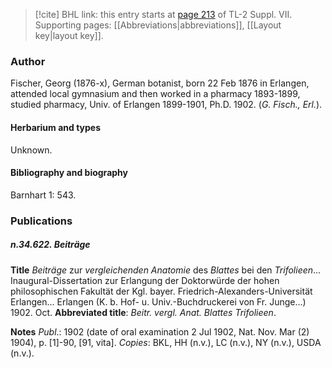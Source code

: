 > [!cite] BHL link: this entry starts at [page 213](https://www.biodiversitylibrary.org/item/103834#page/235/mode/1up) of TL-2 Suppl. VII.
> Supporting pages: [[Abbreviations|abbreviations]], [[Layout key|layout key]].

### Author

Fischer, Georg (1876-x), German botanist, born 22 Feb 1876 in Erlangen, attended local gymnasium and then worked in a pharmacy 1893-1899, studied pharmacy, Univ. of Erlangen 1899-1901, Ph.D. 1902. (*G. Fisch., Erl.*).

#### Herbarium and types

Unknown.

#### Bibliography and biography

Barnhart 1: 543.

### Publications

##### n.34.622. Beiträge

**Title**
*Beiträge* zur *vergleichenden Anatomie* des *Blattes* bei den *Trifolieen*... Inaugural-Dissertation zur Erlangung der Doktorwürde der hohen philosophischen Fakultät der Kgl. bayer. Friedrich-Alexanders-Universität Erlangen... Erlangen (K. b. Hof- u. Univ.-Buchdruckerei von Fr. Junge...) 1902. Oct.
**Abbreviated title**: *Beitr. vergl. Anat. Blattes Trifolieen*.

**Notes**
*Publ*.: 1902 (date of oral examination 2 Jul 1902, Nat. Nov. Mar (2) 1904), p. \[1\]-90, \[91, vita\]. *Copies*: BKL, HH (n.v.), LC (n.v.), NY (n.v.), USDA (n.v.).

